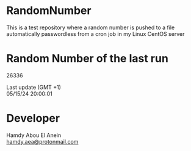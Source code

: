 # RandomNumber    
This is a test repository where a random number is pushed to a file automatically passwordless from a cron job in my Linux CentOS server    
# Random Number of the last run   
26336
      
Last update (GMT +1)    
05/15/24 20:00:01
# Developer    
Hamdy Abou El Anein   
hamdy.aea@protonmail.com
